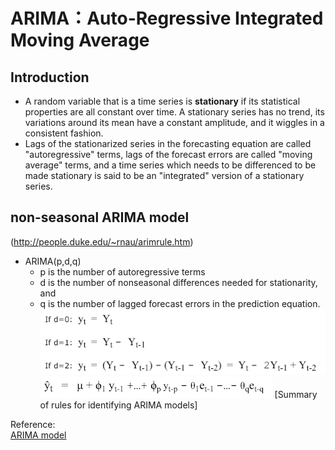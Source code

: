 # ARIMA：Auto-Regressive Integrated Moving Average

## Introduction
-  A random variable that is a time series is **stationary** if its statistical properties are all constant over time.  A stationary series has no trend, its variations around its mean have a constant amplitude, and it wiggles in a consistent fashion.
- Lags of the stationarized series in the forecasting equation are called "autoregressive" terms, lags of the forecast errors are called "moving average" terms, and a time series which needs to be differenced to be made stationary is said to be an "integrated" version of a stationary series.

## non-seasonal ARIMA model
(http://people.duke.edu/~rnau/arimrule.htm)
- ARIMA(p,d,q)
    - p is the number of autoregressive terms
    - d is the number of nonseasonal differences needed for stationarity, and
    - q is the number of lagged forecast errors in the prediction equation.
    ![](Graphs/ARIMA/d.png)
    ![](Graphs/ARIMA/formula.png)
[Summary of rules for identifying ARIMA models]

Reference:\
[ARIMA model](https://people.duke.edu/~rnau/411arim.htm)